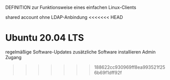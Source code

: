 DEFINITION zur Funktionsweise eines einfachen Linux-Clients

shared account ohne LDAP-Anbindung
<<<<<<< HEAD

Ubuntu 20.04 LTS
=======
regelmäßige Software-Updates
zusätzliche Software installieren
Admin Zugang
>>>>>>> 188622cc930969ff8ea993521f256b69f1dff92f
